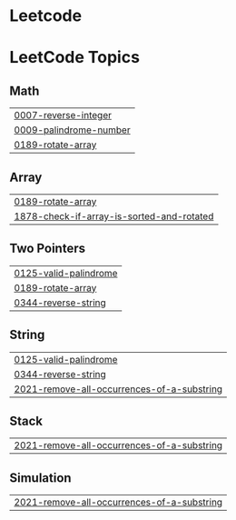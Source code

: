 # Leetcode
<!---LeetCode Topics Start-->
# LeetCode Topics
## Math
|  |
| ------- |
| [0007-reverse-integer](https://github.com/Bablukumar20/Leetcode/tree/master/0007-reverse-integer) |
| [0009-palindrome-number](https://github.com/Bablukumar20/Leetcode/tree/master/0009-palindrome-number) |
| [0189-rotate-array](https://github.com/Bablukumar20/Leetcode/tree/master/0189-rotate-array) |
## Array
|  |
| ------- |
| [0189-rotate-array](https://github.com/Bablukumar20/Leetcode/tree/master/0189-rotate-array) |
| [1878-check-if-array-is-sorted-and-rotated](https://github.com/Bablukumar20/Leetcode/tree/master/1878-check-if-array-is-sorted-and-rotated) |
## Two Pointers
|  |
| ------- |
| [0125-valid-palindrome](https://github.com/Bablukumar20/Leetcode/tree/master/0125-valid-palindrome) |
| [0189-rotate-array](https://github.com/Bablukumar20/Leetcode/tree/master/0189-rotate-array) |
| [0344-reverse-string](https://github.com/Bablukumar20/Leetcode/tree/master/0344-reverse-string) |
## String
|  |
| ------- |
| [0125-valid-palindrome](https://github.com/Bablukumar20/Leetcode/tree/master/0125-valid-palindrome) |
| [0344-reverse-string](https://github.com/Bablukumar20/Leetcode/tree/master/0344-reverse-string) |
| [2021-remove-all-occurrences-of-a-substring](https://github.com/Bablukumar20/Leetcode/tree/master/2021-remove-all-occurrences-of-a-substring) |
## Stack
|  |
| ------- |
| [2021-remove-all-occurrences-of-a-substring](https://github.com/Bablukumar20/Leetcode/tree/master/2021-remove-all-occurrences-of-a-substring) |
## Simulation
|  |
| ------- |
| [2021-remove-all-occurrences-of-a-substring](https://github.com/Bablukumar20/Leetcode/tree/master/2021-remove-all-occurrences-of-a-substring) |
<!---LeetCode Topics End-->